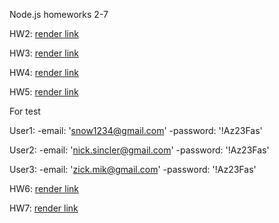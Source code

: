 Node.js homeworks 2-7

HW2: [render link](https://nodejs-hw-mongodb-tpv0.onrender.com/contacts)

HW3: [render link](https://nodejs-hw-mongodb-2-6rpn.onrender.com/contacts)

HW4: [render link](https://nodejs-hw-mongodb-3-m5n7.onrender.com/contacts)

HW5: [render link](https://nodejs-hw-mongodb-4-zaum.onrender.com/)

For test


User1: 
    -email:    'snow1234@gmail.com'
    -password: '!Az23Fas'


User2: 
    -email:    'nick.sincler@gmail.com'
    -password: '!Az23Fas'


User3: 
    -email:    'zick.mik@gmail.com'
    -password: '!Az23Fas'


HW6: [render link](https://nodejs-hw-mongodb-5-b0vp.onrender.com)


HW7: [render link](https://nodejs-hw-mongodb-6-v3us.onrender.com)
